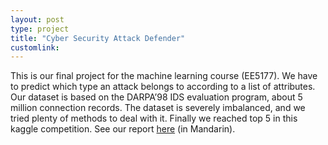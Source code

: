 ```yaml
---
layout: post
type: project
title: "Cyber Security Attack Defender"
customlink: 
---
```

This is our final project for the machine learning course (EE5177). We have to predict which type an attack belongs to according to a list of attributes. Our dataset is based on the DARPA’98 IDS evaluation program, about 5 million connection records. The dataset is severely imbalanced, and we tried plenty of methods to deal with it. Finally we reached top 5 in this kaggle competition. See our report [here](https://changhc.github.io/ML_final.pdf) (in Mandarin).